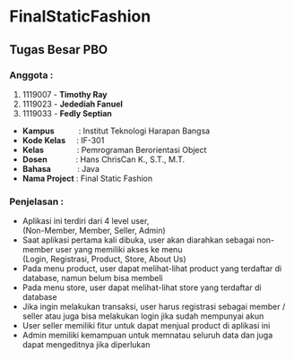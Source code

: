 # FinalStaticFashion
## Tugas Besar PBO

### Anggota : 
1. 1119007 - **Timothy Ray**
2. 1119023 - **Jedediah Fanuel**
3. 1119033 - **Fedly Septian**

- **Kampus** &nbsp; &nbsp; &nbsp; &nbsp; &nbsp; : Institut Teknologi Harapan Bangsa
- **Kode Kelas** &nbsp; &nbsp;&nbsp;: IF-301
- **Kelas** &nbsp; &nbsp; &nbsp; &nbsp; &nbsp; &nbsp; &nbsp; : Pemrograman Berorientasi Object
- **Dosen** &nbsp;&nbsp;&nbsp; &nbsp; &nbsp; &nbsp; &nbsp; : Hans ChrisCan K., S.T., M.T. 
- **Bahasa** &nbsp; &nbsp; &nbsp; &nbsp; &nbsp; &nbsp;: Java
- **Nama Project** : Final Static Fashion

### Penjelasan   :
- Aplikasi ini terdiri dari 4 level user,  
  (Non-Member, Member, Seller, Admin)
- Saat aplikasi pertama kali dibuka, user akan diarahkan sebagai non-member user yang memiliki akses ke menu  
  (Login, Registrasi, Product, Store, About Us)
- Pada menu product, user dapat melihat-lihat product yang terdaftar di database, namun belum bisa membeli
- Pada menu store, user dapat melihat-lihat store yang terdaftar di database
- Jika ingin melakukan transaksi, user harus registrasi sebagai member / seller atau juga bisa melakukan login jika sudah mempunyai akun
- User seller memiliki fitur untuk dapat menjual product di aplikasi ini
- Admin memiliki kemampuan untuk memnatau seluruh data dan juga dapat mengeditnya jika diperlukan
